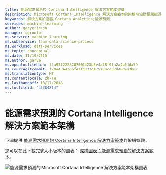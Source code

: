 ```yaml
---
title: 能源需求預測的 Cortana Intelligence 解決方案範本架構
description: Microsoft Cortana Intelligence 解決方案範本的架構可協助預測能源公用事業公司的需求。
keywords: 解決方案加速器;Cortana Analytics;能源預測
services: machine-learning
author: garyericson
manager: cgronlun
ms.service: machine-learning
ms.subservice: team-data-science-process
ms.workload: data-services
ms.topic: conceptual
ms.date: 11/19/2015
ms.author: garye
ms.openlocfilehash: f4a97f2228207002428b5e4a78f9fa2a4d0dda59
ms.sourcegitcommit: f20e43e436bfeafd333da75754cd32d405903b07
ms.translationtype: HT
ms.contentlocale: zh-TW
ms.lasthandoff: 10/17/2018
ms.locfileid: "49384814"
---
```

# <a name="cortana-intelligence-solution-template-architecture-for-demand-forecasting-of-energy"></a>能源需求預測的 Cortana Intelligence 解決方案範本架構
下圖提供 [能源需求預測的 Cortana Intelligence 解決方案範本](cortana-analytics-playbook-demand-forecasting-energy.md)的架構概觀。

您可以在此下載完整大小版本的圖表： [架構圖表：能源需求預測的解決方案範本](http://download.microsoft.com/download/1/9/B/19B815F0-D1B0-4F67-AED3-A40544225FD1/ca-topologies-energy-forecasting.png)。

![能源需求預測的 Microsoft Cortana Intelligence 解決方案範本架構圖表][image]

[image]: ./media/cortana-analytics-architecture-demand-forecasting-energy/ca-topologies-energy-forecasting.png

